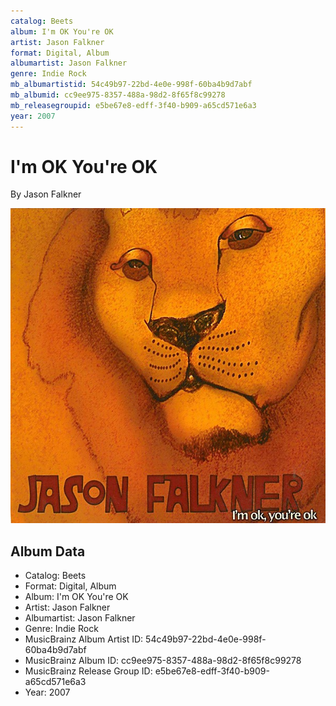 ```yaml
---
catalog: Beets
album: I'm OK You're OK
artist: Jason Falkner
format: Digital, Album
albumartist: Jason Falkner
genre: Indie Rock
mb_albumartistid: 54c49b97-22bd-4e0e-998f-60ba4b9d7abf
mb_albumid: cc9ee975-8357-488a-98d2-8f65f8c99278
mb_releasegroupid: e5be67e8-edff-3f40-b909-a65cd571e6a3
year: 2007
---
```


# I'm OK You're OK

By Jason Falkner

![](../../assets/beetscovers/Jason_Falkner-Im_OK_Youre_OK.jpg)

## Album Data

- Catalog: Beets
- Format: Digital, Album
- Album: I'm OK You're OK
- Artist: Jason Falkner
- Albumartist: Jason Falkner
- Genre: Indie Rock
- MusicBrainz Album Artist ID: 54c49b97-22bd-4e0e-998f-60ba4b9d7abf
- MusicBrainz Album ID: cc9ee975-8357-488a-98d2-8f65f8c99278
- MusicBrainz Release Group ID: e5be67e8-edff-3f40-b909-a65cd571e6a3
- Year: 2007

